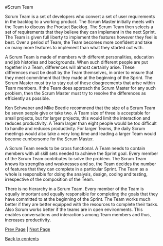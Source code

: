 #Scrum Team

Scrum Team is a set of developers who convert a set of user requirements in the backlog to a working product. The Scrum Master initially meets with the Team to discuss the Product Backlog. The Scrum Team then selects a set of requirements that they believe they can implement in the next Sprint. The Team is given full liberty to implement the features however they feel is best. Over a period of Team, the Team becomes more confident and take on many more features to implement than what they started out with.

A Scrum Team is made of members with different personalities, education and job histories and backgrounds. When such different people are put together in a Team, differences will almost certainly arise. These differences must be dealt by the Team themselves, in order to ensure that they meet commitment that they made at the beginning of the Sprint. The Scrum Master must try to stay out of these disagreements that arise within Team members. If the Team does approach the Scrum Master for any such problem, then the Scrum Master must try to resolve the differences as efficiently as possible.

Ken Schwaber and Mike Beedle recommend that the size of a Scrum Team be seven people give or take two. A Team size of three is acceptable for small projects, but for larger projects, this would limit the interaction and reduces productivity. A Team larger than eight people would be too difficult to handle and reduces productivity. For larger Teams, the daily Scrum meetings would also take a very long time and leading a larger Team would become cumbersome for the Scrum Master.

A Scrum Team needs to be cross functional. A Team needs to contain members with all skill sets needed to achieve the Sprint goal. Every member of the Scrum Team contributes to solve the problem. The Scrum Team knows its strengths and weaknesses and so, the Team decides the number of features that they can complete in a particular Sprint. The Team as a whole is responsible for doing the analysis, design, coding and testing, irrespective of the composition of the Team.

There is no hierarchy in a Scrum Team. Every member of the Team is equally important and equally responsible for completing the goals that they have committed to at the beginning of the Sprint. The Team works much better if they are better equipped with the resources to complete their tasks. Also Scrum works better if the teams are in open environments. This enables conversations and interactions among Team members and thus, increases productivity.

[Prev Page](https://github.com/Krithika-Balan2290/Scrum/blob/master/Prdct_bcklogs.md) | [Next Page](https://github.com/Krithika-Balan2290/Scrum/blob/master/Scrm_mtng.md)
 
 [Back to contents](https://github.com/Krithika-Balan2290/Scrum/blob/master/Index.md)
